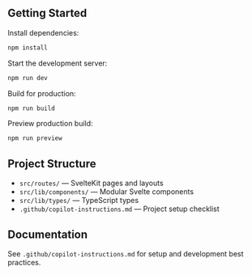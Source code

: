 ## Getting Started

Install dependencies:

```bash
npm install
```

Start the development server:

```bash
npm run dev
```

Build for production:

```bash
npm run build
```

Preview production build:

```bash
npm run preview
```

## Project Structure

- `src/routes/` — SvelteKit pages and layouts
- `src/lib/components/` — Modular Svelte components
- `src/lib/types/` — TypeScript types
- `.github/copilot-instructions.md` — Project setup checklist

## Documentation

See `.github/copilot-instructions.md` for setup and development best practices.
